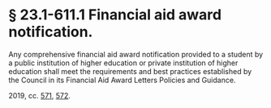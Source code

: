 # § 23.1-611.1 Financial aid award notification.

<p>Any comprehensive financial aid award notification provided to a student by a public institution of higher education or private institution of higher education shall meet the requirements and best practices established by the Council in its Financial Aid Award Letters Policies and Guidance.</p><p>2019, cc. <a href='http://lis.virginia.gov/cgi-bin/legp604.exe?191+ful+CHAP0571'>571</a>, <a href='http://lis.virginia.gov/cgi-bin/legp604.exe?191+ful+CHAP0572'>572</a>.</p>